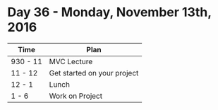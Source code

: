 # Day 36 - Monday, November 13th, 2016


Time        |   Plan   |
----------------|-------
930 - 11 | MVC Lecture
11 - 12 | Get started on your project
12 - 1    | Lunch
1 - 6 | Work on Project
